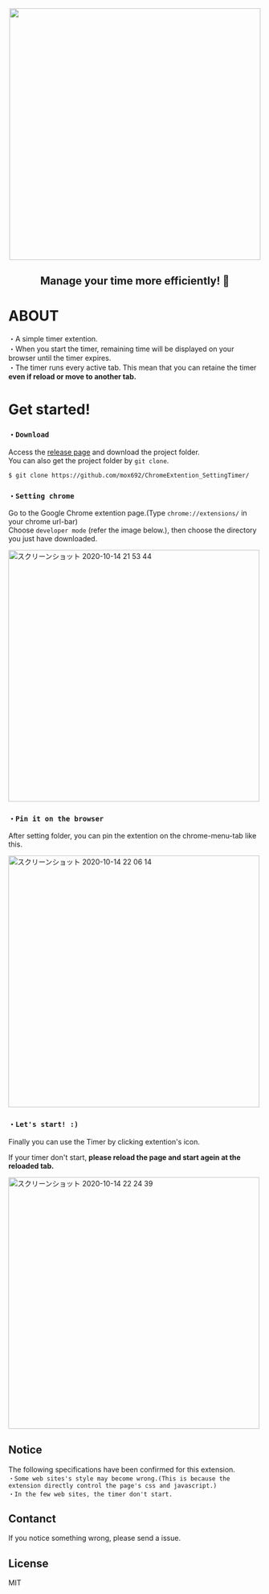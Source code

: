 
<div align="center">
  <img src="https://user-images.githubusercontent.com/55653825/90333966-1af5dc00-e005-11ea-94d5-dcb54db86978.gif" width="500px">
</div>

<h2 align="center">
Manage your time more efficiently! 🎉
</h2>


# ABOUT
・A simple timer extention.  
・When you start the timer, remaining time will be displayed on your browser until the timer expires.    
・The timer runs every active tab. This mean that you can retaine the timer **even if reload or move to another tab.**  

# Get started!
### `・Download`
Access the [release page](https://github.com/mox692/ChromeExtention_SettingTimer/releases) and download the project folder.  
You can also get the project folder by `git clone`.
```
$ git clone https://github.com/mox692/ChromeExtention_SettingTimer/
```
### `・Setting chrome`
Go to the Google Chrome extention page.(Type `chrome://extensions/` in your chrome url-bar)     
Choose `developer mode` (refer the image below.), then choose the directory you just have downloaded.  

<img width="500" alt="スクリーンショット 2020-10-14 21 53 44" src="https://user-images.githubusercontent.com/55653825/96091513-a9eb7b80-0f04-11eb-85b0-16e9b759c6fb.png">


### `・Pin it on the browser`
After setting folder, you can pin the extention on the chrome-menu-tab like this.  

<img width="500" alt="スクリーンショット 2020-10-14 22 06 14" src="https://user-images.githubusercontent.com/55653825/95996326-81fd0900-0e6d-11eb-8378-0e2af743d1bb.png">

### `・Let's start! :)`
Finally you can use the Timer by clicking extention's icon.  

If your timer don't start, **please reload the page and start agein at the reloaded tab.**

<img width="500" alt="スクリーンショット 2020-10-14 22 24 39" src="https://user-images.githubusercontent.com/55653825/95996699-f20b8f00-0e6d-11eb-8a73-95edec177014.png">

## Notice
The following specifications have been confirmed for this extension.  
`・Some web sites's style may become wrong.(This is because the extension directly control the page's css and javascript.)`  
`・In the few web sites, the timer don't start.` 

## Contanct
If you notice something wrong, please send a issue.

## License
MIT

